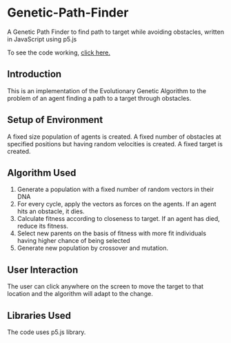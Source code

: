 # Genetic-Path-Finder
A Genetic Path Finder to find path to target while avoiding obstacles, written in JavaScript using p5.js

To see the code working, [click here.](https://tanishtuteja.github.io/Genetic-Path-Finder/)

## Introduction

This is an implementation of the Evolutionary Genetic Algorithm to the problem of an agent finding a path to a target through obstacles.

## Setup of Environment

A fixed size population of agents is created. A fixed number of obstacles at specified positions but having random velocities is created.
A fixed target is created.

## Algorithm Used

1. Generate a population with a fixed number of random vectors in  their DNA
2. For every cycle, apply the vectors as forces on the agents. If an agent hits an obstacle, it dies.
3. Calculate fitness according to closeness to target. If an agent has died, reduce its fitness.
4. Select new parents on the basis of fitness with more fit individuals having higher chance of being selected
5. Generate new population by crossover and mutation.

## User Interaction

The user can click anywhere on the screen to move the target to that location and the algorithm will adapt to the change.

## Libraries Used

The code uses p5.js library.
